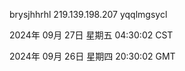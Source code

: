 brysjhhrhl 219.139.198.207 yqqlmgsycl

2024年 09月 27日 星期五 04:30:02 CST

2024年 09月 26日 星期四 20:30:02 GMT
